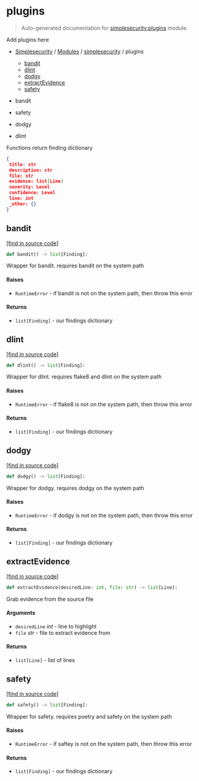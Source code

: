 # plugins

> Auto-generated documentation for [simplesecurity.plugins](../../simplesecurity/plugins.py) module.

Add plugins here

- [Simplesecurity](../README.md#simplesecurity-index) / [Modules](../README.md#simplesecurity-modules) / [simplesecurity](index.md#simplesecurity) / plugins
    - [bandit](#bandit)
    - [dlint](#dlint)
    - [dodgy](#dodgy)
    - [extractEvidence](#extractevidence)
    - [safety](#safety)

- bandit
- safety
- dodgy
- dlint

Functions return finding dictionary

```json
{
 title: str
 description: str
 file: str
 evidence: list[Line]
 severity: Level
 confidence: Level
 line: int
 _other: {}
}
```

## bandit

[[find in source code]](../../simplesecurity/plugins.py#L73)

```python
def bandit() -> list[Finding]:
```

Wrapper for bandit. requires bandit on the system path

#### Raises

- `RuntimeError` - if bandit is not on the system path, then throw this
error

#### Returns

- `list[Finding]` - our findings dictionary

## dlint

[[find in source code]](../../simplesecurity/plugins.py#L184)

```python
def dlint() -> list[Finding]:
```

Wrapper for dlint. requires flake8 and dlint on the system path

#### Raises

- `RuntimeError` - if flake8 is not on the system path, then throw this
error

#### Returns

- `list[Finding]` - our findings dictionary

## dodgy

[[find in source code]](../../simplesecurity/plugins.py#L156)

```python
def dodgy() -> list[Finding]:
```

Wrapper for dodgy. requires dodgy on the system path

#### Raises

- `RuntimeError` - if dodgy is not on the system path, then throw this
error

#### Returns

- `list[Finding]` - our findings dictionary

## extractEvidence

[[find in source code]](../../simplesecurity/plugins.py#L51)

```python
def extractEvidence(desiredLine: int, file: str) -> list[Line]:
```

Grab evidence from the source file

#### Arguments

- `desiredLine` *int* - line to highlight
- `file` *str* - file to extract evidence from

#### Returns

- `list[Line]` - list of lines

## safety

[[find in source code]](../../simplesecurity/plugins.py#L105)

```python
def safety() -> list[Finding]:
```

Wrapper for safety. requires poetry and safety on the system path

#### Raises

- `RuntimeError` - if saftey is not on the system path, then throw this
error

#### Returns

- `list[Finding]` - our findings dictionary
